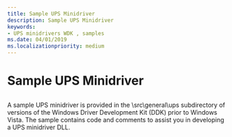 ```yaml
---
title: Sample UPS Minidriver
description: Sample UPS Minidriver
keywords:
- UPS minidrivers WDK , samples
ms.date: 04/01/2019
ms.localizationpriority: medium
---
```


# Sample UPS Minidriver

## <span id="ddk_sample_ups_minidriver_kg"></span><span id="DDK_SAMPLE_UPS_MINIDRIVER_KG"></span>

A sample UPS minidriver is provided in the \\src\\general\\ups subdirectory of versions of the Windows Driver Development Kit (DDK) prior to Windows Vista. The sample contains code and comments to assist you in developing a UPS minidriver DLL.
